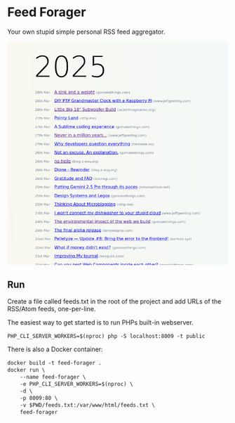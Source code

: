 # Feed Forager

Your own stupid simple personal RSS feed aggregator.

![Screenshot](screenshot.png)


## Run

Create a file called feeds.txt in the root of the project and add URLs of the RSS/Atom feeds, one-per-line.

The easiest way to get started is to run PHPs built-in webserver.

```
PHP_CLI_SERVER_WORKERS=$(nproc) php -S localhost:8009 -t public
```

There is also a Docker container:

```
docker build -t feed-forager .
docker run \
    --name feed-forager \
    -e PHP_CLI_SERVER_WORKERS=$(nproc) \
    -d \
    -p 8009:80 \
    -v $PWD/feeds.txt:/var/www/html/feeds.txt \
    feed-forager
```
